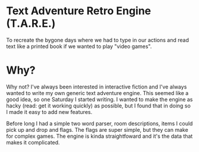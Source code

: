 # Text Adventure Retro Engine (T.A.R.E.)
To recreate the bygone days where we had to type in our actions and read text like a printed book if we wanted to play "video games". 

# Why?
Why not? I've always been interested in interactive fiction and I've always wanted to write my own generic text adventure engine. This seemed like a good idea, so one Saturday I started writing. I wanted to make the engine as hacky (read: get it working quickly) as possible, but I found that in doing so I made it easy to add new features. 

Before long I had a simple two word parser, room descriptions, items I could pick up and drop and flags. The flags are super simple, but they can make for complex games. The engine is kinda straightfoward and it's the data that makes it complicated.